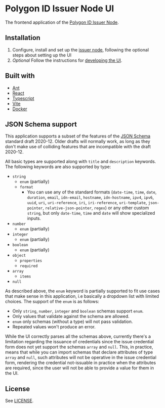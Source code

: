 # Polygon ID Issuer Node UI

The frontend application of the [Polygon ID Issuer Node](../README.md).

## Installation

1. Configure, install and set up the [issuer node](../README.md#installation), following the optional steps about setting up the UI
2. _Optional_ Follow the instructions for [developing the UI](../README.md#development-ui).

## Built with

- [Ant](https://ant.design)
- [React](https://reactjs.org)
- [Typescript](https://www.typescriptlang.org)
- [Vite](https://vitejs.dev)
- [Docker](https://docs.docker.com/get-started/)

## JSON Schema support

This application supports a subset of the features of the [JSON Schema](https://json-schema.org/) standard draft 2020-12. Older drafts will normally work, as long as they don't make use of colliding features that are incompatible with the draft 2020-12.

All basic types are supported along with `title` and `description` keywords. The following keywords are also supported by type:

- `string`
  - `enum` (partially)
  - `format`
    - You can use any of the standard formats (`date-time`, `time`, `date`, `duration`, `email`, `idn-email`, `hostname`, `idn-hostname`, `ipv4`, `ipv6`, `uuid`, `uri`, `uri-reference`, `iri`, `iri-reference`, `uri-template`, `json-pointer`, `relative-json-pointer`, `regex`) or any other custom `string`, but only `date-time`, `time` and `date` will show specialized inputs.
- `number`
  - `enum` (partially)
- `integer`
  - `enum` (partially)
- `boolean`
  - `enum` (partially)
- `object`
  - `properties`
  - `required`
- `array`
  - `items`
- `null`

As described above, the `enum` keyword is partially supported to fit use cases that make sense in this application, i.e basically a dropdown list with limited choices. The support of the `enum` is as follows:

- Only `string`, `number`, `integer` and `boolean` schemas support `enum`.
- Only values that validate against the schema are allowed.
- `enum` only schemas (without a type) will not pass validation.
- Repeated values won't produce an error.

While the UI correctly parses all the schemas above, currently there's a limitation regarding the issuance of credentials since the issue credential form does not yet support the schemas `array` and `null`. This, in practice, means that while you can import schemas that declare attributes of type `array` and `null`, such attributes will not be operative in the issue credential form, rendering the credential not-issuable in practice when the attributes are required, since the user will not be able to provide a value for them in the UI.

## License

See [LICENSE](../LICENSE.md).
